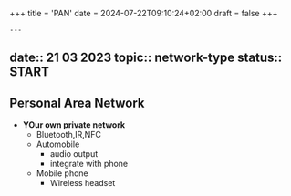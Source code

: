 +++
title = 'PAN'
date = 2024-07-22T09:10:24+02:00
draft = false
+++

    ---
date:: 21 03 2023
topic:: network-type
status:: START
---
## Personal Area Network
- **YOur own private network**
	- Bluetooth,IR,NFC
	- Automobile
		- audio output
		- integrate with phone
	- Mobile phone
		- Wireless headset
